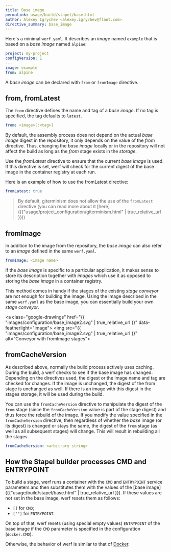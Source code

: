 ```yaml
---
title: Base image
permalink: usage/build/stapel/base.html
author: Alexey Igrychev <alexey.igrychev@flant.com>
directive_summary: base_image
---
```


Here's a minimal `werf.yaml`. It describes an _image_ named `example` that is based on a _base image_ named `alpine`:

```yaml
project: my-project
configVersion: 1
---
image: example
from: alpine
```

A _base image_ can be declared with `from` or `fromImage` directive.

## from, fromLatest

The `from` directive defines the name and tag of a _base image_. If no tag is specified, the tag defaults to `latest`.

```yaml
from: <image>[:<tag>]
```

By default, the assembly process does not depend on the actual _base image_ digest in the repository, it only depends on the value of the _from_ directive.
Thus, changing the _base image_ locally or in the repository will not affect the build as long as the _from_ stage exists in the _storage_.

Use the _fromLatest_ directive to ensure that the current _base image_ is used. If this directive is set, werf will check for the current digest of the base image in the container registry at each run.

Here is an example of how to use the fromLatest directive:

```yaml
fromLatest: true
```

> By default, giterminism does not allow the use of the `fromLatest` directive (you can read more about it [here]({{"usage/project_configuration/giterminism.html" | true_relative_url }}))

## fromImage

In addition to the image from the repository, the _base image_ can also refer to an _image_ defined in the same `werf.yaml`.

```yaml
fromImage: <image name>
```

If the _base image_ is specific to a particular application,
it makes sense to store its description together with _images_ which use it as opposed to storing the _base image_ in a container registry.

This method comes in handy if the stages of the existing _stage conveyor_ are not enough for building the image. Using the image described in the same `werf.yaml` as the base image, you can essentially build your own _stage conveyor_.

<a class="google-drawings" href="{{ "images/configuration/base_image2.svg" | true_relative_url }}" data-featherlight="image">
    <img src="{{ "images/configuration/base_image2.svg" | true_relative_url }}" alt="Conveyor with fromImage stages">
</a>

## fromCacheVersion

As described above, normally the build process actively uses caching. During the build, a werf checks to see if the base image has changed. Depending on the directives used, the digest or the image name and tag are checked for changes. If the image is unchanged, the digest of the from stage is unchanged as well. If there is an image with this digest in the stages storage, it will be used during the build.

You can use the `fromCacheVersion` directive to manipulate the digest of the `from` stage (since the `fromCacheVersion` value is part of the stage digest) and thus force the rebuild of the image. If you modify the value specified in the `fromCacheVersion` directive, then regardless of whether the _base_ image (or its digest) is changed or stays the same, the digest of the `from` stage (as well as all subsequent stages) will change. This will result in rebuilding all the stages.

```yaml
fromCacheVersion: <arbitrary string>
```

## How the Stapel builder processes CMD and ENTRYPOINT

To build a stage, werf runs a container with the `CMD` and `ENTRYPOINT` service parameters and then substitutes them with the values of the [base image]({{"usage/build/stapel/base.html" | true_relative_url }}). If these values are not set in the base image, werf resets them as follows:

- `[]` for `CMD`;
- `[""]` for `ENTRYPOINT`.

On top of that, werf resets (using special empty values) `ENTRYPOINT` of the base image if the `CMD` parameter is specified in the configuration (`docker.CMD`).

Otherwise, the behavior of werf is similar to that of [Docker](https://docs.docker.com/engine/reference/builder/#understand-how-cmd-and-entrypoint-interact).
